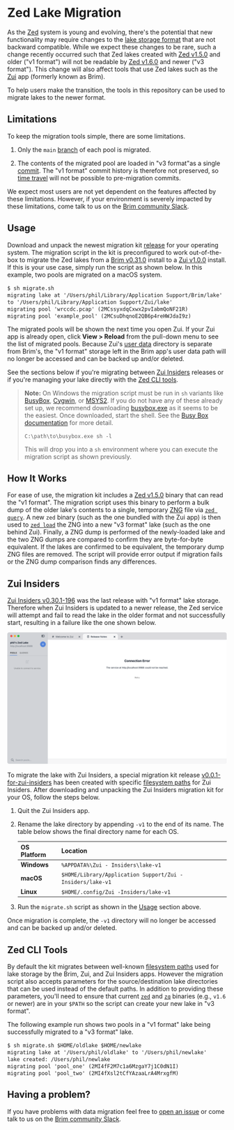 # Zed Lake Migration

As the [Zed](https://zed.brimdata.io/) system is young and evolving, there's
the potential that new functionality may require changes to the
[lake storage format](https://zed.brimdata.io/docs/next/lake/format) that are
not backward compatible. While we expect these changes to be rare, such a
change recently occurred such that Zed lakes created with
[Zed v1.5.0](https://github.com/brimdata/zed/releases/tag/v1.5.0) and older
("v1 format") will not be readable by [Zed v1.6.0](https://github.com/brimdata/zed/releases/tag/v1.6.0)
and newer ("v3 format"). This change will also affect tools that use Zed lakes
such as the [Zui](https://zui.brimdata.io/) app (formerly known as Brim).

To help users make the transition, the tools in this repository can be used to
migrate lakes to the newer format.

## Limitations

To keep the migration tools simple, there are some limitations.

1. Only the `main` [branch](https://zed.brimdata.io/docs/commands/zed#22-branch)
of each pool is migrated.

2. The contents of the migrated pool are loaded in "v3 format"as a single
[commit](https://zed.brimdata.io/docs/commands/zed#141-commit-objects). The
"v1 format" commit history is therefore not preserved, so
[time travel](https://zed.brimdata.io/docs/commands/zed#15-time-travel)
will not be possible to pre-migration commits.

We expect most users are not yet dependent on the features affected by these
limitations. However, if your environment is severely impacted by these
limitations, come talk to us on the
[Brim community Slack](https://www.brimdata.io/join-slack/).

## Usage

Download and unpack the newest migration kit
[release](https://github.com/brimdata/zed-lake-migration/releases)
for your operating system. The migration script in the kit is preconfigured
to work out-of-the-box to migrate the Zed lakes from a
[Brim v0.31.0](https://github.com/brimdata/brim/releases/tag/v0.31.0)
install to a [Zui v1.0.0](https://github.com/brimdata/zui/releases/tag/v1.0.0)
install. If this is your use case, simply run the script as shown below. In
this example, two pools are migrated on a macOS system.

```
$ sh migrate.sh 
migrating lake at '/Users/phil/Library/Application Support/Brim/lake' to '/Users/phil/Library/Application Support/Zui/lake'
migrating pool 'wrccdc.pcap' (2MCssyxdqCxwx2pvIabmQoNF21R)
migrating pool 'example_pool' (2MCsuDhqnoE2QB6p4reHWJdaI9z)
```

The migrated pools will be shown the next time you open Zui. If your Zui app is
already open, click **View > Reload** from the pull-down menu to see the
list of migrated pools. Because Zui's [user data](https://zui.brimdata.io/docs/support/Filesystem-Paths#user-data)
directory is separate from Brim's, the "v1 format"  storage left in the Brim
app's user data path will no longer be accessed and can be backed up and/or
deleted.

See the sections below if you're migrating between [Zui Insiders](#zui-insiders)
releases or if you're managing your lake directly with the
[Zed CLI tools](#zed-cli-tools).

> **Note:** On Windows the migration script must be run in `sh` variants like
> [BusyBox](https://busybox.net/), [Cygwin](https://www.cygwin.com/), or
> [MSYS2](https://www.msys2.org/). If you do not have any of these already set
> up, we recommend downloading
> [busybox.exe](https://frippery.org/files/busybox/busybox.exe)
> as it seems to be the easiest. Once downloaded, start the shell. See the
> [Busy Box documentation](https://frippery.org/busybox/) for more detail.
>
> ```
> C:\path\to\busybox.exe sh -l
> ```
> 
> This will drop you into a `sh` environment where you can execute the
> migration script as shown previously.

## How It Works

For ease of use, the migration kit includes a
[Zed v1.5.0](https://github.com/brimdata/zed/releases/tag/v1.5.0) binary
that can read the "v1 format". The migration script uses this binary to perform
a bulk dump of the older lake's contents to a single, temporary
[ZNG](https://zed.brimdata.io/docs/formats/zng) file via
[`zed query`](https://zed.brimdata.io/docs/commands/zed#211-query).
A new `zed` binary (such as the one bundled with the Zui app) is then used to
[`zed load`](https://zed.brimdata.io/docs/commands/zed#28-load) the ZNG into
a new "v3 format" lake (such as the one behind Zui). Finally, a ZNG dump is
performed of the newly-loaded lake and the two ZNG dumps are compared to
confirm they are byte-for-byte equivalent. If the lakes are confirmed to be
equivalent, the temporary dump ZNG files are removed. The script will provide
error output if migration fails or the ZNG dump comparison finds any
differences.

## Zui Insiders

[Zui Insiders v0.30.1-196](https://github.com/brimdata/zui-insiders/releases/tag/v0.30.1-196)
was the last release with "v1 format" lake storage. Therefore when
Zui Insiders is updated to a newer release, the Zed service will attempt and
fail to read the lake in the older format and not successfully start, resulting
in a failure like the one shown below.

![Zed service failure](zed-serve-failure.png)

To migrate the lake with Zui Insiders, a special migration kit release
[v0.0.1-for-zui-insiders](https://github.com/brimdata/zed-lake-migration/releases/tag/v0.0.1-for-zui-insiders)
has been created with specific [filesystem paths](https://zui.brimdata.io/docs/support/Filesystem-Paths)
for Zui Insiders. After downloading and unpacking the Zui Insiders migration
kit for your OS, follow the steps below.

1. Quit the Zui Insiders app.

2. Rename the lake directory by appending `-v1` to the end of its name. The
table below shows the final directory name for each OS.

   |**OS Platform**|**Location**                                                |
   |---------------|------------------------------------------------------------|
   | **Windows**   | `%APPDATA%\Zui - Insiders\lake-v1`                         |
   | **macOS**     | `$HOME/Library/Application Support/Zui - Insiders/lake-v1` |
   | **Linux**     | `$HOME/.config/Zui -Insiders/lake-v1`                      |

3. Run the `migrate.sh` script as shown in the [Usage](#usage) section above.

Once migration is complete, the `-v1` directory will no longer be accessed and
can be backed up and/or deleted.

## Zed CLI Tools

By default the kit migrates between well-known
[filesystem paths](https://zui.brimdata.io/docs/support/Filesystem-Paths)
used for lake storage by the Brim, Zui, and Zui Insiders apps. However the
migration script also accepts parameters for the source/destination lake
directories that can be used instead of the default paths. In addition
to providing these parameters, you'll need to ensure that current [`zed`](https://zed.brimdata.io/docs/commands/zed) and
[`zq`](https://zed.brimdata.io/docs/commands/zq) binaries (e.g., `v1.6` or newer)
are in your `$PATH` so the script can create your new lake in "v3 format".

The following example run shows two pools in a "v1 format" lake being
successfully migrated to a "v3 format" lake.

```
$ sh migrate.sh $HOME/oldlake $HOME/newlake
migrating lake at '/Users/phil/oldlake' to '/Users/phil/newlake'
lake created: /Users/phil/newlake
migrating pool 'pool_one' (2MI4fF2M7c1a6MzgaY7j1C0dN1I)
migrating pool 'pool_two' (2MI4fXsl2tCfYAzaaLrA4MrxgfM)
```

## Having a problem?

If you have problems with data migration feel free to
[open an issue](https://github.com/brimdata/zed-lake-migration/issues/new) or
come talk to us on the
[Brim community Slack](https://www.brimdata.io/join-slack/).
